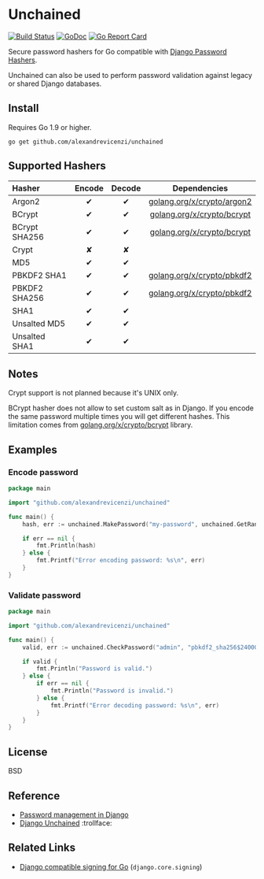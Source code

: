 # Unchained

[![Build Status](https://travis-ci.org/alexandrevicenzi/unchained.svg?branch=master)](https://travis-ci.org/alexandrevicenzi/unchained)
[![GoDoc](https://godoc.org/github.com/alexandrevicenzi/unchained?status.svg)](http://godoc.org/github.com/alexandrevicenzi/unchained)
[![Go Report Card](https://goreportcard.com/badge/github.com/alexandrevicenzi/unchained)](https://goreportcard.com/report/github.com/alexandrevicenzi/unchained)

Secure password hashers for Go compatible with [Django Password Hashers](https://docs.djangoproject.com/en/3.0/topics/auth/passwords/).

Unchained can also be used to perform password validation against legacy or shared Django databases.

## Install

Requires Go 1.9 or higher.

```
go get github.com/alexandrevicenzi/unchained
```

## Supported Hashers

| Hasher | Encode | Decode | Dependencies |
|:-------|:------:|:------:|:------------:|
| Argon2        | ✔ | ✔ | [golang.org/x/crypto/argon2](https://godoc.org/golang.org/x/crypto/argon2) |
| BCrypt        | ✔ | ✔ | [golang.org/x/crypto/bcrypt](https://godoc.org/golang.org/x/crypto/bcrypt) |
| BCrypt SHA256 | ✔ | ✔ | [golang.org/x/crypto/bcrypt](https://godoc.org/golang.org/x/crypto/bcrypt) |
| Crypt         | ✘ | ✘ |  |
| MD5           | ✔ | ✔ |  |
| PBKDF2 SHA1   | ✔ | ✔ | [golang.org/x/crypto/pbkdf2](https://godoc.org/golang.org/x/crypto/pbkdf2) |
| PBKDF2 SHA256 | ✔ | ✔ | [golang.org/x/crypto/pbkdf2](https://godoc.org/golang.org/x/crypto/pbkdf2) |
| SHA1          | ✔ | ✔ |  |
| Unsalted MD5  | ✔ | ✔ |  |
| Unsalted SHA1 | ✔ | ✔ |  |

## Notes

Crypt support is not planned because it's UNIX only.

BCrypt hasher does not allow to set custom salt as in Django.
If you encode the same password multiple times you will get different hashes.
This limitation comes from [golang.org/x/crypto/bcrypt](golang.org/x/crypto/bcrypt) library.

## Examples

### Encode password

```go
package main

import "github.com/alexandrevicenzi/unchained"

func main() {
    hash, err := unchained.MakePassword("my-password", unchained.GetRandomString(12), "default")

    if err == nil {
        fmt.Println(hash)
    } else {
        fmt.Printf("Error encoding password: %s\n", err)
    }
}
```

### Validate password

```go
package main

import "github.com/alexandrevicenzi/unchained"

func main() {
    valid, err := unchained.CheckPassword("admin", "pbkdf2_sha256$24000$JMO9TJawIXB1$5iz40fwwc+QW6lZY+TuNciua3YVMV3GXdgkhXrcvWag=")

    if valid {
        fmt.Println("Password is valid.")
    } else {
        if err == nil {
            fmt.Println("Password is invalid.")
        } else {
            fmt.Printf("Error decoding password: %s\n", err)
        }
    }
}
```

## License

BSD

## Reference

- [Password management in Django](https://docs.djangoproject.com/en/2.2/topics/auth/passwords/)
- [Django Unchained](http://www.imdb.com/title/tt1853728/) :trollface:

## Related Links

- [Django compatible signing for Go](https://gitlab.com/pennersr/djgo/) (`django.core.signing`)
